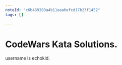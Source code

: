 ```yaml
---
noteId: "c6b489203a4b11eaabefcd17b23f1452"
tags: []

---
```


# CodeWars Kata Solutions.

username is echokid.